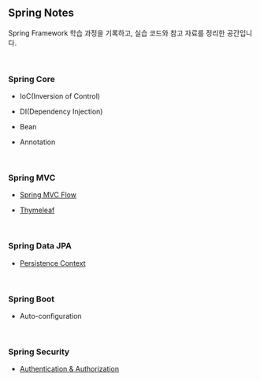 ## Spring Notes
Spring Framework 학습 과정을 기록하고, 실습 코드와 참고 자료를 정리한 공간입니다.

<br>


### Spring Core

- IoC(Inversion of Control)

- DI(Dependency Injection)

- Bean

- Annotation
  
<br>

### Spring MVC

- [Spring MVC Flow](https://velog.io/@woomin-wang/Spring-Spring-MVC-Flow)

- [Thymeleaf](https://github.com/Woomin-Wang/spring/blob/main/spring-mvc/thymeleaf.md)

<br>


### Spring Data JPA

- [Persistence Context](https://github.com/Woomin-Wang/spring/blob/main/spring-data-jpa/persistence-context.md)
  
<br>


### Spring Boot

- Auto-configuration
  
<br>


### Spring Security

- [Authentication & Authorization](https://github.com/Woomin-Wang/spring/blob/main/spring-security/authentication-authorization.md)

<br>
